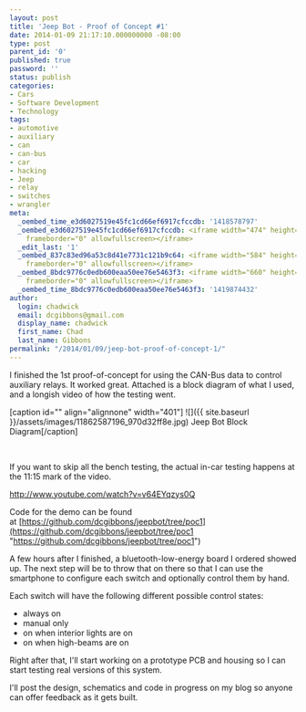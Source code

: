 ```yaml
---
layout: post
title: 'Jeep Bot - Proof of Concept #1'
date: 2014-01-09 21:17:10.000000000 -08:00
type: post
parent_id: '0'
published: true
password: ''
status: publish
categories:
- Cars
- Software Development
- Technology
tags:
- automotive
- auxiliary
- can
- can-bus
- car
- hacking
- Jeep
- relay
- switches
- wrangler
meta:
  _oembed_time_e3d6027519e45fc1cd66ef6917cfccdb: '1418578797'
  _oembed_e3d6027519e45fc1cd66ef6917cfccdb: <iframe width="474" height="356" src="http://www.youtube.com/embed/v64EYqzys0Q?feature=oembed"
    frameborder="0" allowfullscreen></iframe>
  _edit_last: '1'
  _oembed_837c83ed96a53c8d41e7731c121b9c64: <iframe width="584" height="438" src="http://www.youtube.com/embed/v64EYqzys0Q?feature=oembed"
    frameborder="0" allowfullscreen></iframe>
  _oembed_8bdc9776c0edb600eaa50ee76e5463f3: <iframe width="660" height="495" src="http://www.youtube.com/embed/v64EYqzys0Q?feature=oembed"
    frameborder="0" allowfullscreen></iframe>
  _oembed_time_8bdc9776c0edb600eaa50ee76e5463f3: '1419874432'
author:
  login: chadwick
  email: dcgibbons@gmail.com
  display_name: chadwick
  first_name: Chad
  last_name: Gibbons
permalink: "/2014/01/09/jeep-bot-proof-of-concept-1/"
---
```

I finished the 1st proof-of-concept for using the CAN-Bus data to control auxiliary relays. It worked great. Attached is a block diagram of what I used, and a longish video of how the testing went.

[caption id="" align="alignnone" width="401"] ![]({{ site.baseurl }}/assets/images/11862587196_970d32ff8e.jpg) Jeep Bot Block Diagram[/caption]

&nbsp;

If you want to skip all the bench testing, the actual in-car testing happens at the 11:15 mark of the video.

http://www.youtube.com/watch?v=v64EYqzys0Q

Code for the demo can be found at&nbsp;[https://github.com/dcgibbons/jeepbot/tree/poc1](https://github.com/dcgibbons/jeepbot/tree/poc1 "https://github.com/dcgibbons/jeepbot/tree/poc1")

A few hours after I finished, a bluetooth-low-energy board I ordered showed up. The next step will be to throw that on there so that I can use the smartphone to configure each switch and optionally control them by hand.

Each switch will have the following different possible control states:

- always on
- manual only
- on when interior lights are on
- on when high-beams are on

Right after that, I'll start working on a prototype PCB and housing so I can start testing real versions of this system.

I'll post the design, schematics and code in progress on my blog so anyone can offer feedback as it gets built.

